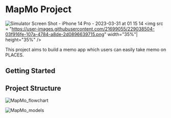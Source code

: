 # MapMo Project

![Simulator Screen Shot - iPhone 14 Pro - 2023-03-31 at 01 15 14](https://user-images.githubusercontent.com/21699055/229038504-03f916fe-107a-4784-a8de-2d0896639715.png)
<img src = "https://user-images.githubusercontent.com/21699055/229038504-03f916fe-107a-4784-a8de-2d0896639715.png" width="35%"| height="35%" />

This project aims to build a memo app which users can easily take memo on PLACES.


## Getting Started

## Project Structure

![MapMo_flowchart](https://user-images.githubusercontent.com/21699055/229036236-6dc63387-5622-48fd-9174-d11ed5de16e8.jpg)

![MapMo_models](https://user-images.githubusercontent.com/21699055/229036091-17e67854-676f-4810-b17a-85aea3fd7fa5.jpg)
